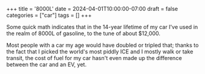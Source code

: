 +++
title = '8000L'
date = 2024-04-01T10:00:00-07:00
draft = false
categories = ["car"]
tags = []
+++

Some quick math indicates that in the 14-year lifetime of my car I've used in the realm of 8000L of gasoline, to the tune of about $12,000.

Most people with a car my age would have doubled or tripled that; thanks to the fact that I picked the world's most piddly ICE and I mostly walk or take transit, the cost of fuel for my car hasn't even made up the difference between the car and an EV, yet.